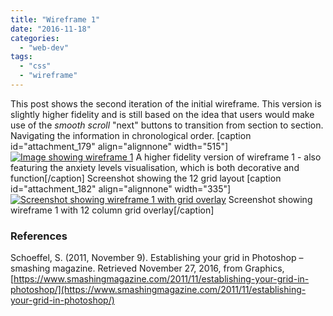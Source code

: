 ```yaml
---
title: "Wireframe 1"
date: "2016-11-18"
categories: 
  - "web-dev"
tags: 
  - "css"
  - "wireframe"
---
```


This post shows the second iteration of the initial wireframe. This version is slightly higher fidelity and is still based on the idea that users would make use of the _smooth scroll_ "next" buttons to transition from section to section. Navigating the information in chronological order. \[caption id="attachment\_179" align="alignnone" width="515"\][![Image showing wireframe 1](images/wireframe1noguide-515x1024.png)](http://www.fionamacneill.co.uk/blog/wp-content/uploads/2016/12/wireframe1noguide-515x1024.png) A higher fidelity version of wireframe 1 - also featuring the anxiety levels visualisation, which is both decorative and function\[/caption\] Screenshot showing the 12 grid layout \[caption id="attachment\_182" align="alignnone" width="335"\][![Screenshot showing wireframe 1 with grid overlay](images/wireframeguides1.png)](http://fionamacneill.co.uk/blog/2016/11/18/wireframe-1/wireframeguides1/) Screenshot showing wireframe 1 with 12 column grid overlay\[/caption\]

### References

Schoeffel, S. (2011, November 9). Establishing your grid in Photoshop – smashing magazine. Retrieved November 27, 2016, from Graphics, [https://www.smashingmagazine.com/2011/11/establishing-your-grid-in-photoshop/](https://www.smashingmagazine.com/2011/11/establishing-your-grid-in-photoshop/)
